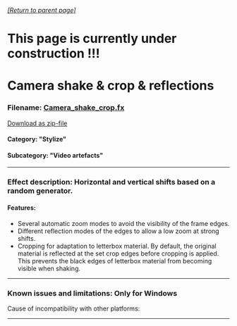*[[Return to parent page]](../README.md)*  
# This page is currently under construction !!!
# Camera shake & crop & reflections

### Filename: <a href="Camera_shake_crop.fx" download>Camera_shake_crop.fx</a> 
[Download as zip-file](Camera_shake_crop.zip)

#### Category: "Stylize"
#### Subcategory: "Video artefacts"

--------------------------------------------------------------------------

### Effect description:  Horizontal and vertical shifts based on a random generator.
#### Features:
- Several automatic zoom modes to avoid the visibility of the frame edges.
- Different reflection modes of the edges to allow a low zoom at strong shifts. 
- Cropping for adaptation to letterbox material.
By default, the original material is reflected at the set crop edges before cropping is applied. This prevents the black edges of letterbox material from becoming visible when shaking.

--------------------------------------------------------------------------

### Known issues and limitations: Only for Windows 
Cause of incompatibility with other platforms:

--------------------------------------------------------------------------


